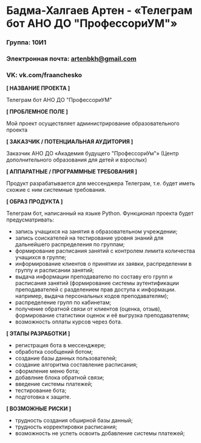 # Бадма-Халгаев Артен - «Телеграм бот АНО ДО "ПрофессориУМ"»

### Группа: 10И1
### Электронная почта: artenbkh@gmail.com
### VK: vk.com/fraanchesko


**[ НАЗВАНИЕ ПРОЕКТА ]**

Телеграм бот АНО ДО "ПрофессориУМ"

**[ ПРОБЛЕМНОЕ ПОЛЕ ]**

Мой проект осуществляет администрирование образовательного проекта

**[ ЗАКАЗЧИК / ПОТЕНЦИАЛЬНАЯ АУДИТОРИЯ ]**

Заказчик АНО ДО «Академия будущего "ПрофессориУм"» (Центр дополнительного образования для детей и взрослых)

**[ АППАРАТНЫЕ / ПРОГРАММНЫЕ ТРЕБОВАНИЯ ]**

Продукт разрабатывается для мессенджера Телеграм, т.е. будет иметь схожие с ним системные требования.

**[ ОБРАЗ ПРОДУКТА ]**

Телеграм бот, написанный на языке Python. 
Функционал проекта будет предусматривать:
- запись учащихся на занятия в образовательном учреждении;
- запись соискателей на тестирование уровня знаний для дальнейшего распределения по группам;
- формирование расписания занятий с контролем лимита количества учащихся в группе;
- информирование клиентов о принятии их заявки, распределении в группу и расписании занятий;
- выдача информации преподавателю по составу его групп и расписания занятий (формирование системы аутентификации преподавателей с разделением прав доступа к информации. например, выдача персональных кодов преподавателям);
- распределение групп по кабинетам;
- получение обратной связи от клиентов (оценка, отзыв), формирование статистики оценок и её выгрузка преподавателям;
- возможность оплаты курсов через бота.

**[ ЭТАПЫ РАЗРАБОТКИ ]**

- регистрация бота в мессенджере;
- обработка сообщений ботом;
- создание базы данных пользователей;
- создание алгоритма составление расписания;
- оформление меню бота;
- добавлние блока обратной связи;
- введение системы платежей;
- тестирование бота;
- подготовка к защите.

**[ ВОЗМОЖНЫЕ РИСКИ ]**

- трудность создания обширной базы данный;
- трудность корректировки расписания;
- возможность не успеть освоить добавление системы платежей;

